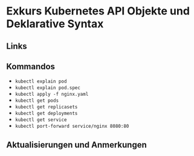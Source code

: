 # Exkurs Kubernetes API Objekte und Deklarative Syntax

## Links

## Kommandos

* `kubectl explain pod`
* `kubectl explain pod.spec`
* `kubectl apply -f nginx.yaml`
* `kubectl get pods`
* `kubectl get replicasets`
* `kubectl get deployments`
* `kubectl get service`
* `kubectl port-forward service/nginx 8080:80`
  
## Aktualisierungen und Anmerkungen

